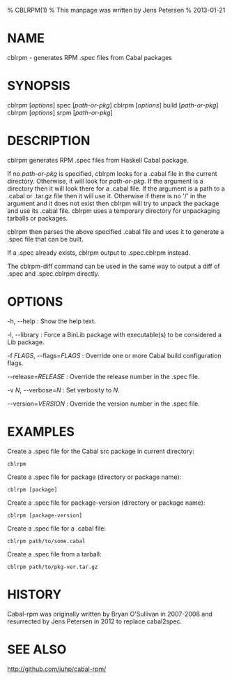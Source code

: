 % CBLRPM(1)
% This manpage was written by Jens Petersen
% 2013-01-21

# NAME
cblrpm - generates RPM .spec files from Cabal packages

# SYNOPSIS
cblrpm [*options*] spec [*path-or-pkg*]
cblrpm [*options*] build [*path-or-pkg*]
cblrpm [*options*] srpm [*path-or-pkg*]

# DESCRIPTION
cblrpm generates RPM .spec files from Haskell Cabal package.

If no *path-or-pkg* is specified, cblrpm looks for a .cabal file
in the current directory.  Otherwise, it will look for *path-or-pkg*.
If the argument is a directory then it will look there for a .cabal file.
If the argument is a path to a .cabal or .tar.gz file then it will use it.
Otherwise if there is no '/' in the argument and it does not exist
then cblrpm will try to unpack the package and use its .cabal file.
cblrpm uses a temporary directory for unpackaging tarballs or packages.

cblrpm then parses the above specified .cabal file and
uses it to generate a .spec file that can be built.

If a <PKG>.spec already exists, cblrpm output to <PKG>.spec.cblrpm instead.

The cblrpm-diff command can be used in the same way to output a diff
of <PKG>.spec and <PKG>.spec.cblrpm directly.

# OPTIONS
-h, --help
:   Show the help text.

-l, --library
:   Force a BinLib package with executable(s) to be considered a Lib package.

-f *FLAGS*, --flags=*FLAGS*
: Override one or more Cabal build configuration flags.

--release=*RELEASE*
: Override the release number in the .spec file.

-v *N*, --verbose=*N*
: Set verbosity to *N*.

--version=*VERSION*
: Override the version number in the .spec file.

# EXAMPLES
Create a .spec file for the Cabal src package in current directory:

    cblrpm

Create a .spec file for package (directory or package name):
 
    cblrpm [package]

Create a .spec file for package-version (directory or package name):

    cblrpm [package-version]

Create a .spec file for a .cabal file:

    cblrpm path/to/some.cabal

Create a .spec file from a tarball:

    cblrpm path/to/pkg-ver.tar.gz

# HISTORY
Cabal-rpm was originally written by Bryan O'Sullivan in 2007-2008
and resurrected by Jens Petersen in 2012 to replace cabal2spec.

# SEE ALSO
<http://github.com/juhp/cabal-rpm/>
